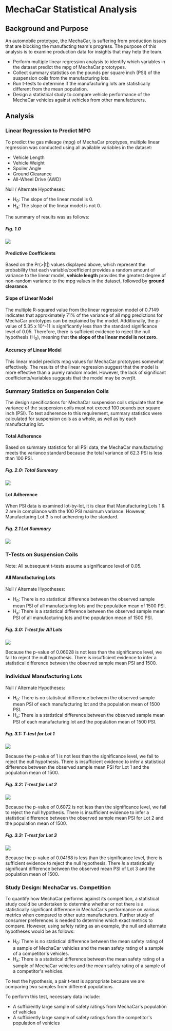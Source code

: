 # MechaCar Statistical Analysis

## Background and Purpose

An automobile prototype, the MechaCar, is suffering from production issues that are blocking the manufacting team's progress. The purpose of this analysis is to examine production data for insights that may help the team.

- Perform multiple linear regression analysis to identify which variables in the dataset predict the mpg of MechaCar prototypes.
- Collect summary statistics on the pounds per square inch (PSI) of the suspension coils from the manufacturing lots.
- Run t-tests to determine if the manufacturing lots are statistically different from the mean population.
- Design a statistical study to compare vehicle performance of the MechaCar vehicles against vehicles from other manufacturers.

## Analysis

### Linear Regression to Predict MPG

To predict the gas mileage (mpg) of MechaCar proptypes, multiple linear regression was conducted using all available variables in the dataset:

- Vehicle Length
- Vehicle Weight
- Spoiler Angle
- Ground Clearance
- All-Wheel Drive (AWD)

Null / Alternate Hypotheses:
- H<sub>0</sub>: The slope of the linear model is 0.
- H<sub>a</sub>: The slope of the linear model is not 0.

The summary of results was as follows:

##### Fig. 1.0
<kbd> <img src="https://github.com/amberteets/MechaCar-Statistical-Analysis/blob/main/Resources/MechaCar_LinReg_Sum.png" /> <kbd>

#### Predictive Coefficients
Based on the Pr(>|t|) values displayed above, which represent the probability that each variable/coefficient provides a random amount of variance to the linear model, **vehicle length** provides the greatest degree of non-random variance to the mpg values in the dataset, followed by **ground clearance**. 

#### Slope of Linear Model
The multiple R-squared value from the linear regression model of 0.7149 indicates that approximately 71% of the variance of all mpg predictions for MechaCar prototypes can be explained by the model. Additionally, the p-value of 5.35 x 10^-11 is significantly less than the standard significance level of 0.05. Therefore, there is sufficient evidence to reject the null hypothesis (H<sub>0</sub>), meaning that **the slope of the linear model is not zero.**

#### Accuracy of Linear Model
This linear model predicts mpg values for MechaCar prototypes somewhat effectively. The results of the linear regression suggest that the model is more effective than a purely random model. However, the lack of significant coefficients/variables suggests that the model may be *overfit*. 

### Summary Statistics on Suspension Coils

The design specifications for MechaCar suspension coils stipulate that the variance of the suspension coils must not exceed 100 pounds per square inch (PSI). To test adherence to this requirement, summary statistics were calculated for suspension coils as a whole, as well as by each manufacturing lot.

#### Total Adherence

Based on summary statistics for all PSI data, the MechaCar manufacturing meets the variance standard because the total variance of 62.3 PSI is less than 100 PSI.

##### Fig. 2.0: Total Summary
<kbd> <img src="https://github.com/amberteets/MechaCar-Statistical-Analysis/blob/main/Resources/total_summary.png" /> <kbd>

#### Lot Adherence

When PSI data is examined lot-by-lot, it is clear that Manufacturing Lots 1 & 2 are in compliance with the 100 PSI maximum variance. However, Manufacturing Lot 3 is not adhereing to the standard.

##### Fig. 2.1 Lot Summary
<kbd> <img src="https://github.com/amberteets/MechaCar-Statistical-Analysis/blob/main/Resources/lot_summary.png" /> <kbd>
  
### T-Tests on Suspension Coils

Note: All subsequent t-tests assume a significance level of 0.05.

#### All Manufacturing Lots
Null / Alternate Hypotheses:
- H<sub>0</sub>: There is no statistical difference between the observed sample mean PSI of all manufacturing lots and the population mean of 1500 PSI.
- H<sub>a</sub>: There is a statistical difference between the observed sample mean PSI of all manufacturing lots and the population mean of 1500 PSI.

##### Fig. 3.0: T-test for All Lots
<kbd> <img src="https://github.com/amberteets/MechaCar-Statistical-Analysis/blob/main/Resources/ttest_all.png" /> <kbd>
  
Because the p-value of 0.06028 is not less than the significance level, we fail to reject the null hypothesis. There is insufficient evidence to infer a statistical difference between the observed sample mean PSI and 1500.

### Individual Manufacturing Lots
Null / Alternate Hypotheses:
- H<sub>0</sub>: There is no statistical difference between the observed sample mean PSI of each manufacturing lot and the population mean of 1500 PSI.
- H<sub>a</sub>: There is a statistical difference between the observed sample mean PSI of each manufacturing lot and the population mean of 1500 PSI.

##### Fig. 3.1: T-test for Lot 1
<kbd> <img src="https://github.com/amberteets/MechaCar-Statistical-Analysis/blob/main/Resources/ttest_lot1.png" /> <kbd>
  
Because the p-value of 1 is not less than the significance level, we fail to reject the null hypothesis. There is insufficient evidence to infer a statistical difference between the observed sample mean PSI for Lot 1 and the population mean of 1500.

##### Fig. 3.2: T-test for Lot 2
<kbd> <img src="https://github.com/amberteets/MechaCar-Statistical-Analysis/blob/main/Resources/ttest_lot2.png" /> <kbd>
  
Because the p-value of 0.6072 is not less than the significance level, we fail to reject the null hypothesis. There is insufficient evidence to infer a statistical difference between the observed sample mean PSI for Lot 2 and the population mean of 1500.

##### Fig. 3.3: T-test for Lot 3
<kbd> <img src="https://github.com/amberteets/MechaCar-Statistical-Analysis/blob/main/Resources/ttest_lot3.png" /> <kbd>
  
Because the p-value of 0.04168 is less than the significance level, there is sufficient evidence to reject the null hypothesis. There *is* a statistically significant difference between the observed mean PSI of Lot 3 and the population mean of 1500.

### Study Design: MechaCar vs. Competition

To quantify how MechaCar performs against its competition, a statistical study could be undertaken to determine whether or not there is a statistically significant difference in MechaCar's performance on various metrics when compared to other auto manufacturers. Further study of consumer preferences is needed to determine which exact metrics to compare. However, using safety rating as an example, the null and alternate hypotheses would be as follows:
- H<sub>0</sub>: There is no statistical difference between the mean safety rating of a sample of MechaCar vehicles and the mean safety rating of a sample of a competitor's vehicles.
- H<sub>a</sub>: There is a statistical difference between the mean safety rating of a sample of MechaCar vehicles and the mean safety rating of a sample of a competitor's vehicles.

To test the hypothesis, a pair t-test is appropriate because we are comparing two samples from different populations.

To perform this test, necessary data include:
- A sufficiently large sample of safety ratings from MechaCar's population of vehicles
- A sufficiently large sample of safety ratings from the competitor's population of vehicles
